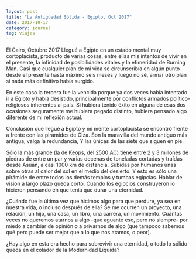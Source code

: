 ```yaml
---
layout: post
title: "La Antigüedad Sólida - Egipto, Oct 2017"
date: 2017-10-17
category: journal
tag: viajes
---
```

  
El Cairo, Octubre 2017
Llegué a Egipto en un estado mental muy cortoplacista, producto de varias cosas, entre ellas mis intentos de vivir en el presente, la infinidad de posibilidades vitales y la efimeridad de Burning Man. Casi que cualquier plan de mi vida se circunscribía en algún punto desde el presente hasta máximo seis meses y luego no sé, armar otro plan si nada más definitivo había surgido.

En este caso la tercera fue la vencida porque ya dos veces había intentado ir a Egipto y había desistido, principalmente por conflictos armados político-religiosos inherentes al país. Si hubiera tenido éxito en alguna de esas dos ocasiones seguramente me hubiera pegado distinto, hubiera pensado algo diferente de mi reflexión actual.

Conclusión que llegué a Egipto y mi mente cortoplacista se encontró frente a frente con las pirámides de Giza. Son la maravilla del mundo antiguo más antigua, valga la redundancia, Y las únicas de las siete que siguen en pie.

Sólo la más grande (la de Keops, del 2500 AC) tiene entre 2 y 3 millones de piedras de entre un par y varias decenas de toneladas cortadas y traídas desde Asuán, a casi 1000 km de distancia. Subidas por humanos unas sobre otras al calor del sol en el medio del desierto. Y esto es sólo una pirámide de entre todos los demás templos y tumbas egipcias. Hablar de visión a largo plazo queda corto. Cuando los egipcios construyeron lo hicieron pensando en que tenía que durar una eternidad.

¿Cuándo fue la última vez que hicimos algo para que perdure, ya sea en nuestra vida, o incluso después de ella? Se me ocurren un proyecto, una relación, un hijo, una casa, un libro, una carrera, un movimiento. Cuántas veces no queremos atarnos a algo -que aguante eso, pero no siempre- por miedo a cambiar de opinión o a privarnos de algo (que tampoco sabemos qué pero puede ser mejor que a lo que nos atamos, o peor).

¿Hay algo en esta era hecho para sobrevivir una eternidad, o todo lo sólido queda en el colador de la Modernidad Líquida?


